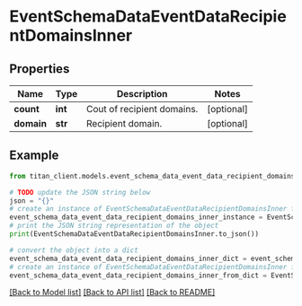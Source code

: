 # EventSchemaDataEventDataRecipientDomainsInner


## Properties

Name | Type | Description | Notes
------------ | ------------- | ------------- | -------------
**count** | **int** | Cout of recipient domains. | [optional] 
**domain** | **str** | Recipient domain. | [optional] 

## Example

```python
from titan_client.models.event_schema_data_event_data_recipient_domains_inner import EventSchemaDataEventDataRecipientDomainsInner

# TODO update the JSON string below
json = "{}"
# create an instance of EventSchemaDataEventDataRecipientDomainsInner from a JSON string
event_schema_data_event_data_recipient_domains_inner_instance = EventSchemaDataEventDataRecipientDomainsInner.from_json(json)
# print the JSON string representation of the object
print(EventSchemaDataEventDataRecipientDomainsInner.to_json())

# convert the object into a dict
event_schema_data_event_data_recipient_domains_inner_dict = event_schema_data_event_data_recipient_domains_inner_instance.to_dict()
# create an instance of EventSchemaDataEventDataRecipientDomainsInner from a dict
event_schema_data_event_data_recipient_domains_inner_from_dict = EventSchemaDataEventDataRecipientDomainsInner.from_dict(event_schema_data_event_data_recipient_domains_inner_dict)
```
[[Back to Model list]](../README.md#documentation-for-models) [[Back to API list]](../README.md#documentation-for-api-endpoints) [[Back to README]](../README.md)


